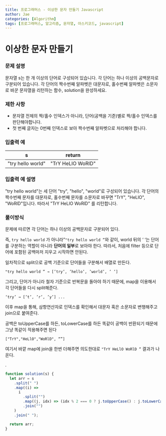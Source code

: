 ```yaml
---
title: 프로그래머스 - 이상한 문자 만들기 Javascript
author: Jae
categories: [Algorithm]
tags: [프로그래머스, 알고리즘, 문자열, 아스키코드, javascript]
---
```


# 이상한 문자 만들기

### **문제 설명**

문자열 s는 한 개 이상의 단어로 구성되어 있습니다. 각 단어는 하나 이상의 공백문자로 구분되어 있습니다. 각 단어의 짝수번째 알파벳은 대문자로, 홀수번째 알파벳은 소문자로 바꾼 문자열을 리턴하는 함수, solution을 완성하세요.

### 제한 사항

- 문자열 전체의 짝/홀수 인덱스가 아니라, 단어(공백을 기준)별로 짝/홀수 인덱스를 판단해야합니다.
- 첫 번째 글자는 0번째 인덱스로 보아 짝수번째 알파벳으로 처리해야 합니다.

### 입출력 예

| s                 | return            |
| ----------------- | ----------------- |
| "try hello world" | "TrY HeLlO WoRlD" |

### 입출력 예 설명

"try hello world"는 세 단어 "try", "hello", "world"로 구성되어 있습니다. 각 단어의 짝수번째 문자를 대문자로, 홀수번째 문자를 소문자로 바꾸면 "TrY", "HeLlO", "WoRlD"입니다. 따라서 "TrY HeLlO WoRlD" 를 리턴합니다.

### 풀이방식

문제에 따르면 각 단어는 하나 이상의 공백문자로 구분되어 있다.

즉, `try hello world` 가 아니라”`"try hello world ”`와 같이, world 뒤의 ‘ ‘는 단어를 구분하는 역할이 아니라 **단어의 일부**로 보아야 한다. 따라서, 처음에 filter 등으로 단어에 포함된 공백마저 지우고 시작하면 안된다.

일차적으로 split으로 공백 기준으로 단어들을 구분해서 배열로 만든다.

`"try hello world ” → [’try’, ’hello’, ’world’, ’ ’]`

그리고, 단어가 아니라 철자 기준으로 반복문을 돌아야 하기 때문에, map을 이용해서 각 단어들을 다시 split해준다.

`‘try’ → [’t’, ’r’, ’y’] ...`

이후 map을 통해, 삼항연산자로 인덱스를 확인해서 대문자 혹은 소문자로 변행해주고 join으로 붙여준다.

공백은 toUpperCase를 하든, toLowerCase를 하든 똑같이 공백이 반환되기 때문에 그냥 똑같이 적용해주면 된다

`["TrY","HeLlO","WoRlD", “”]`

여기서 바깥 map에 join을 한번 더해주면 의도한대로 `"TrY HeLlO WoRlD “` 결과가 나온다.

.

```javascript
function solution(s) {
  let arr = s
    .split(" ")
    .map((i) =>
      i
        .split("")
        .map((j, idx) => (idx % 2 === 0 ? j.toUpperCase() : j.toLowerCase()))
        .join("")
    )
    .join(" ");

  return arr;
}
```

